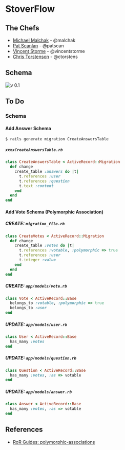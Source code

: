 # StoverFlow

## The Chefs

- [Michael Malchak](https://github.com/malchak)  - @malchak
- [Pat Scanlan](https://github.com/patscan)      - @patscan
- [Vincent Storme](https://github.com/vincentstorme)   - @vincentstorme
- [Chris Torstenson](https://github.com/ctorstens) - @ctorstens

## Schema

![v 0.1](http://i.imgur.com/enfSYJH.png)

## To Do

### Schema

#### Add Answer Schema

```
$ rails generate migration CreateAnswersTable
```

##### ```xxxxCreateAnswersTable.rb```
``` ruby
class CreateAnswersTable < ActiveRecord::Migration
  def change
    create_table :answers do |t|
      t.references :user
      t.references :question
      t.text :content
    end
  end
end
```

#### Add Vote Schema (Polymorphic Association)

##### CREATE: ```migration_file.rb```
``` ruby
class CreateVotes < ActiveRecord::Migration
  def change
    create_table :votes do |t|
      t.references :votable, :polymorphic => true
      t.references :user
      t.integer :value
    end
  end
end
```

##### CREATE: ```app/models/vote.rb```
``` ruby
class Vote < ActiveRecord::Base
  belongs_to :votable, :polymorphic => true
  belongs_to :user
end
```

##### UPDATE: ```app/models/user.rb```
``` ruby
class User < ActiveRecord::Base
  has_many :votes
end
```


##### UPDATE: ```app/models/question.rb```
``` ruby
class Question < ActiveRecord::Base
  has_many :votes, :as => votable
end
```



##### UPDATE: ```app/models/answer.rb```
``` ruby
class Answer < ActiveRecord::Base
  has_many :votes, :as => votable
end
```


## References

- [RoR Guides: polymorphic-associations](http://guides.rubyonrails.org/association_basics.html#polymorphic-associations)